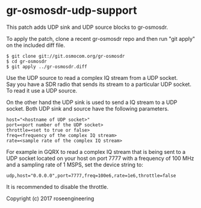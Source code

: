 
gr-osmosdr-udp-support
======================

This patch adds UDP sink and UDP source blocks to gr-osmosdr.

To apply the patch, clone a recent gr-osmosdr repo and 
then run "git apply" on the included diff file.

    $ git clone git://git.osmocom.org/gr-osmosdr
    $ cd gr-osmosdr
    $ git apply ../gr-osmosdr.diff

Use the UDP source to read a complex IQ stream from a UDP socket.  
Say you have a SDR radio that sends its stream to a particular 
UDP socket.  To read it use a UDP source.

On the other hand the UDP sink is used to send a IQ stream 
to a UDP socket.  Both UDP sink and source have the following
parameters.

    host="<hostname of UDP socket>"
    port=<port number of the UDP socket>
    throttle=<set to true or false>
    freq=<frequency of the complex IQ stream>
    rate=<sample rate of the complex IQ stream>

For example in GQRX to read a complex IQ stream that is being
sent to a UDP socket located on your host on port 7777 with
a frequency of 100 MHz and a sampling rate of 1 MSPS, set the
device string to:

    udp,host="0.0.0.0",port=7777,freq=100e6,rate=1e6,throttle=false

It is recommended to disable the throttle.

Copyright (c) 2017 roseengineering

